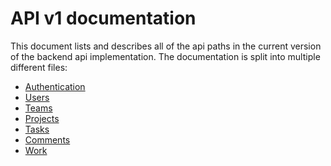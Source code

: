 # API v1 documentation

This document lists and describes all of the api paths in the current version of the backend api
implementation. The documentation is split into multiple different files:

* [Authentication](api/authentication.md)
* [Users](api/users.md)
* [Teams](api/teams.md)
* [Projects](api/projects.md)
* [Tasks](api/tasks.md)
* [Comments](api/comments.md)
* [Work](api/work.md)

